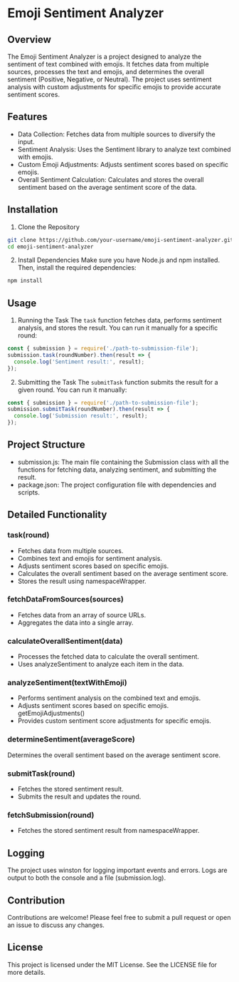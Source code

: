 # Emoji Sentiment Analyzer

## Overview

The Emoji Sentiment Analyzer is a project designed to analyze the sentiment of text combined with emojis. It fetches data from multiple sources, processes the text and emojis, and determines the overall sentiment (Positive, Negative, or Neutral). The project uses sentiment analysis with custom adjustments for specific emojis to provide accurate sentiment scores.

## Features

- Data Collection: Fetches data from multiple sources to diversify the input.
- Sentiment Analysis: Uses the Sentiment library to analyze text combined with emojis.
- Custom Emoji Adjustments: Adjusts sentiment scores based on specific emojis.
- Overall Sentiment Calculation: Calculates and stores the overall sentiment based on the average sentiment score of the data.

## Installation

1. Clone the Repository

```bash
git clone https://github.com/your-username/emoji-sentiment-analyzer.git
cd emoji-sentiment-analyzer
```

2. Install Dependencies
   Make sure you have Node.js and npm installed. Then, install the required dependencies:

```bash
npm install
```

## Usage

1. Running the Task
   The `task` function fetches data, performs sentiment analysis, and stores the result. You can run it manually for a specific round:

```javascript
const { submission } = require('./path-to-submission-file');
submission.task(roundNumber).then(result => {
  console.log('Sentiment result:', result);
});
```

2. Submitting the Task
   The `submitTask` function submits the result for a given round. You can run it manually:

```javascript
const { submission } = require('./path-to-submission-file');
submission.submitTask(roundNumber).then(result => {
  console.log('Submission result:', result);
});
```

## Project Structure

- submission.js: The main file containing the Submission class with all the functions for fetching data, analyzing sentiment, and submitting the result.
- package.json: The project configuration file with dependencies and scripts.

## Detailed Functionality

### task(round)

- Fetches data from multiple sources.
- Combines text and emojis for sentiment analysis.
- Adjusts sentiment scores based on specific emojis.
- Calculates the overall sentiment based on the average sentiment score.
- Stores the result using namespaceWrapper.

### fetchDataFromSources(sources)

- Fetches data from an array of source URLs.
- Aggregates the data into a single array.

### calculateOverallSentiment(data)

- Processes the fetched data to calculate the overall sentiment.
- Uses analyzeSentiment to analyze each item in the data.

### analyzeSentiment(textWithEmoji)

- Performs sentiment analysis on the combined text and emojis.
- Adjusts sentiment scores based on specific emojis.
  getEmojiAdjustments()
- Provides custom sentiment score adjustments for specific emojis.

### determineSentiment(averageScore)

Determines the overall sentiment based on the average sentiment score.

### submitTask(round)

- Fetches the stored sentiment result.
- Submits the result and updates the round.

### fetchSubmission(round)

- Fetches the stored sentiment result from namespaceWrapper.

## Logging

The project uses winston for logging important events and errors. Logs are output to both the console and a file (submission.log).

## Contribution

Contributions are welcome! Please feel free to submit a pull request or open an issue to discuss any changes.

## License

This project is licensed under the MIT License. See the LICENSE file for more details.
